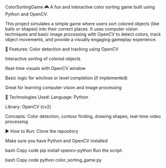  ColorSortingGame 🎮
A fun and interactive color sorting game built using Python and OpenCV.

This project simulates a simple game where users sort colored objects (like balls or shapes) into their correct places. It uses computer vision techniques and basic image processing with OpenCV to detect colors, track object movements, and provide a visually engaging gameplay experience.

🔧 Features:
Color detection and tracking using OpenCV

Interactive sorting of colored objects

Real-time visuals with OpenCV window

Basic logic for win/lose or level completion (if implemented)

Great for learning computer vision and image processing

🧠 Technologies Used:
Language: Python

Library: OpenCV (cv2)

Concepts: Color detection, contour finding, drawing shapes, real-time video processing

▶️ How to Run:
Clone the repository

Make sure you have Python and OpenCV installed

bash
Copy code
pip install opencv-python
Run the script:

bash
Copy code
python color_sorting_game.py
